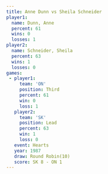 ```yaml
---
title: Anne Dunn vs Sheila Schneider
player1:                 
  name: Dunn, Anne       
  percent: 61            
  wins: 0                
  losses: 1              
player2:                 
  name: Schneider, Sheila
  percent: 63            
  wins: 1                
  losses: 0              
games:
 - player1:         
     team: 'ON'     
     position: Third
     percent: 61    
     win: 0         
     loss: 1        
   player2:        
     team: 'SK'    
     position: Lead
     percent: 63   
     win: 1        
     loss: 0       
   event: Hearts        
   year: 1987           
   draw: Round Robin(10)
   score: SK 8 - ON 1   
---
```


